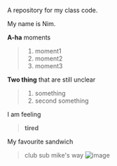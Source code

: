 A repository for my class code.

My name is Nim.

**A-ha** moments
>1. moment1
>2. moment2
>3. moment3
>
**Two thing** that are still unclear
>1. something
>2. second something
>

I am feeling
>**tired**
>
My favourite sandwich
>club sub mike's way
>![image](https://www.jerseymikes.ca/media/static/menu/products/lg/8-club-sub-reg.jpg)
